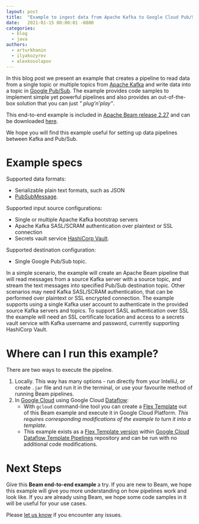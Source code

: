 ```yaml
---
layout: post
title:  "Example to ingest data from Apache Kafka to Google Cloud Pub/Sub"
date:   2021-01-15 00:00:01 -0800
categories:
  - blog
  - java
authors:
  - arturkhanin
  - ilyakozyrev
  - alexkosolapov
---
```

<!--
Licensed under the Apache License, Version 2.0 (the "License");
you may not use this file except in compliance with the License.
You may obtain a copy of the License at

http://www.apache.org/licenses/LICENSE-2.0

Unless required by applicable law or agreed to in writing, software
distributed under the License is distributed on an "AS IS" BASIS,
WITHOUT WARRANTIES OR CONDITIONS OF ANY KIND, either express or implied.
See the License for the specific language governing permissions and
limitations under the License.
-->

In this blog post we present an example that creates a pipeline to read data from a single topic or
multiple topics from [Apache Kafka](https://kafka.apache.org/) and write data into a topic
in [Google Pub/Sub](https://cloud.google.com/pubsub). The example provides code samples to implement
simple yet powerful pipelines and also provides an out-of-the-box solution that you can just _"
plug'n'play"_.

This end-to-end example is included
in [Apache Beam release 2.27](https://beam.apache.org/blog/beam-2.27.0/)
and can be downloaded [here](https://beam.apache.org/get-started/downloads/#2270-2020-12-22).

We hope you will find this example useful for setting up data pipelines between Kafka and Pub/Sub.

# Example specs

Supported data formats:

- Serializable plain text formats, such as JSON
- [PubSubMessage](https://cloud.google.com/pubsub/docs/reference/rest/v1/PubsubMessage).

Supported input source configurations:

- Single or multiple Apache Kafka bootstrap servers
- Apache Kafka SASL/SCRAM authentication over plaintext or SSL connection
- Secrets vault service [HashiCorp Vault](https://www.vaultproject.io/).

Supported destination configuration:

- Single Google Pub/Sub topic.

In a simple scenario, the example will create an Apache Beam pipeline that will read messages from a
source Kafka server with a source topic, and stream the text messages into specified Pub/Sub
destination topic. Other scenarios may need Kafka SASL/SCRAM authentication, that can be performed
over plaintext or SSL encrypted connection. The example supports using a single Kafka user account
to authenticate in the provided source Kafka servers and topics. To support SASL authentication over
SSL the example will need an SSL certificate location and access to a secrets vault service with
Kafka username and password, currently supporting HashiCorp Vault.

# Where can I run this example?

There are two ways to execute the pipeline.

1. Locally. This way has many options - run directly from your IntelliJ, or create `.jar` file and
   run it in the terminal, or use your favourite method of running Beam pipelines.
2. In [Google Cloud](https://cloud.google.com/) using Google
   Cloud [Dataflow](https://cloud.google.com/dataflow):
    - With `gcloud` command-line tool you can create
      a [Flex Template](https://cloud.google.com/dataflow/docs/concepts/dataflow-templates)
      out of this Beam example and execute it in Google Cloud Platform. _This requires corresponding
      modifications of the example to turn it into a template._
    - This example exists as
      a [Flex Template version](https://github.com/GoogleCloudPlatform/DataflowTemplates/tree/master/v2/kafka-to-pubsub)
      within [Google Cloud Dataflow Template Pipelines](https://github.com/GoogleCloudPlatform/DataflowTemplates)
      repository and can be run with no additional code modifications.

# Next Steps

Give this **Beam end-to-end example** a try. If you are new to Beam, we hope this example will give
you more understanding on how pipelines work and look like. If you are already using Beam, we hope
some code samples in it will be useful for your use cases.

Please
[let us know](https://beam.apache.org/community/contact-us/) if you encounter any issues.

